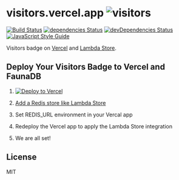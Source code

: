 # visitors.vercel.app ![visitors](https://visitors.vercel.app/Gerhut/visitors.vercel.app?token=8f6dd0315174d6eeec46bb114c3cc177555835f9cb7f36b193c7e29b70e15a6e)

[![Build Status](https://travis-ci.com/Gerhut/visitors.vercel.app.svg)](https://travis-ci.com/Gerhut/visitors.vercel.app)
[![dependencies Status](https://david-dm.org/Gerhut/visitors.vercel.app/status.svg)](https://david-dm.org/Gerhut/visitors.vercel.app)
[![devDependencies Status](https://david-dm.org/Gerhut/visitors.vercel.app/dev-status.svg)](https://david-dm.org/Gerhut/visitors.vercel.app?type=dev)
[![JavaScript Style Guide](https://img.shields.io/badge/code%20style-standard-brightgreen.svg)](http://standardjs.com/)

Visitors badge on [Vercel](https://vercel.com/) and [Lambda Store](https://lambda.store/).

## Deploy Your Visitors Badge to Vercel and FaunaDB

1. [![Deploy to Vercel](https://vercel.com/button)](https://vercel.com/import/project?template=https://github.com/Gerhut/visitors.vercel.app)

2. [Add a Redis store like Lambda Store](https://console.lambda.store/pages/newdatabase)

3. Set REDIS_URL environment in your Vercal app

4. Redeploy the Vercel app to apply the Lambda Store integration

5. We are all set!

## License

MIT
